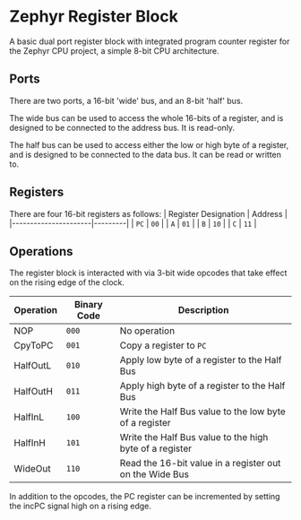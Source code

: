 # Zephyr Register Block

A basic dual port register block with integrated program counter register for the Zephyr CPU project, a simple 8-bit CPU architecture.

## Ports
There are two ports, a 16-bit 'wide' bus, and an 8-bit 'half' bus.

The wide bus can be used to access the whole 16-bits of a register, and is designed to be connected to the address bus. It is read-only.

The half bus can be used to access either the low or high byte of a register, and is designed to be connected to the data bus. It can be read or written to.

## Registers
There are four 16-bit registers as follows:
| Register Designation | Address |
|----------------------|---------|
| `PC`                 |  `00`   |
| `A`                  |  `01`   |
| `B`                  |  `10`   |
| `C`                  |  `11`   |

## Operations
The register block is interacted with via 3-bit wide opcodes that take effect on the rising edge of the clock.

| Operation | Binary Code | Description                                             |
|-----------|-------------|---------------------------------------------------------|
| NOP       |    `000`    | No operation                                            |
| CpyToPC   |    `001`    | Copy a register to `PC`                                 |
| HalfOutL  |    `010`    | Apply low byte of a register to the Half Bus            |
| HalfOutH  |    `011`    | Apply high byte of a register to the Half Bus           |
| HalfInL   |    `100`    | Write the Half Bus value to the low byte of a register  |
| HalfInH   |    `101`    | Write the Half Bus value to the high byte of a register |
| WideOut   |    `110`    | Read the 16-bit value in a register out on the Wide Bus |

In addition to the opcodes, the PC register can be incremented by setting the incPC signal high on a rising edge.